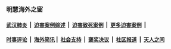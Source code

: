 
### 明慧海外之窗

####  [武汉肺炎](indexes/365.md?t=03140600) &nbsp;|&nbsp;  [迫害案例综述](indexes/328.md?t=03140600) &nbsp;|&nbsp; [迫害致死案例](indexes/277.md?t=03140600)  &nbsp;|&nbsp; [更多迫害案例](indexes/81.md?t=03140600)  &nbsp;|&nbsp; 
####  [时事评论](indexes/19.md?t=03140600) &nbsp;|&nbsp; [海外简讯](indexes/245.md?t=03140600)&nbsp;|&nbsp;  [社会支持](indexes/140.md?t=03140600) &nbsp;|&nbsp; [褒奖决议](indexes/282.md?t=03140600) &nbsp;|&nbsp; [社区报道](indexes/91.md?t=03140600)  &nbsp;|&nbsp; [天人之间](indexes/78.md?t=03140600) 

